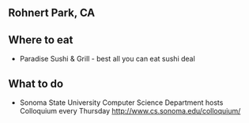 ## Rohnert Park, CA

## Where to eat
- Paradise Sushi & Grill - best all you can eat sushi deal

## What to do
- Sonoma State University Computer Science Department hosts Colloquium every Thursday http://www.cs.sonoma.edu/colloquium/ 

